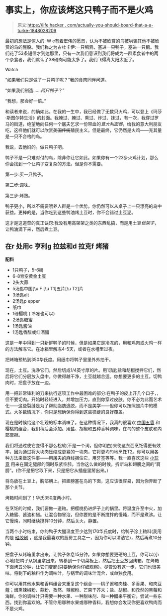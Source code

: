 # 事实上，你应该烤这只鸭子而不是火鸡

> 原文:[https://life hacker . com/actually-you-should-board-that-a-a-turke-1848028209](https://lifehacker.com/actually-you-should-roast-this-duck-instead-of-a-turke-1848028209)

最初的想法是惊人的: W e有着宏伟的愿景，认为不被欣赏的鸟被哄骗其他不被欣赏的鸟的屁股。我们称之为古杜卡伊:一只鹌鹑，塞进一只鸭子，塞进一只鹅。我们花了53条短信才到达那里，只有一次我们意识到我们将成为一群素食者中的两个杂食者，我们默认了38磅肉可能太多了。我们飞得离太阳太近了。

Watch

“如果我们只是做了一只鸭子呢？”我的食肉同伴问道。

“如果我们制造……*两只鸭子*？”

“我想，那会好一倍。”

和读者来说，的确如此。在我的一生中，我已经做了无数只火鸡，可以登上《玛莎·斯图尔特生活》的封面。我腌过、腌过、熏过、炸过、抹过，有一次，我穿过罗马的街道，绝望地向任何一个屠夫乞求一份带血的*意大利面卷*，给我的意大利朋友吃，这样他们就可以欣赏~~美国传统~~殖民主义。但是最终，它仍然是火鸡——充其量是一只不合格的鸟。

我说，去他妈的。做只鸭子吧。

鸭子不是一只难对付的鸟，除非你让它如此。如果你有一个23步火鸡计划，那么你会找到一个让鸭子变复杂的方法。但是你不需要。

第一步:买一只鸭子。

第二步:调味。

第三步:烤熟。

鸭子更小，所以不需要喂养人群是一个优势。你仍然可以从桌子上一只漂亮的鸟中获益。更棒的是，当你吃到这些鸭油烤土豆时，你不会错过土豆泥。

这才是这道菜的真正诀窍:我没有用高架架之类的东西乱搞，而是用土豆*做架子*，让鸭油滴下来，然后煮土豆。

## 在r 处用c 亨利g 拉兹和d 拉克f 烤猪

**配料**

*   1只鸭子，5-6磅
*   6-8育空黄金土豆
*   2头大蒜
*   5汤匙中国[\u F [\u T1]五片[\u T2]片
*   3汤匙alt
*   2汤匙p epper
*   纸巾
*   1磅樱桃 ( 冷冻也可以)
*   2汤匙糖蜜
*   1汤匙酱油
*   1汤匙香醋或红酒醋

这是一年中得到一只新鲜鸭子的时候，但是如果它是冷冻的，用和鸡肉或火鸡一样的方法解冻它。在冰箱里解冻4-5天，或者在水槽里过夜。

把烤箱预热到350华氏度。用纸巾将鸭子里里外外拍干。

现在，土豆。洗净它们，然后切成1/4英寸厚的片。用1汤匙盐和胡椒搅拌它们，然后将它们分层放入盘中。你做得越干净，土豆就越合适。你想要更多的土豆。切鸭肉时，把盘子放在一边。

用一把非常锋利的刀来执行这项工作中最困难的部分:在鸭子的皮上开几个口子，，但不要切肉。开始时轻轻进入，并增加压力，直到你穿过皮肤。你不必为此而艺术化——这些裂缝是为了帮助脂肪逃脱，而不是美学——但你可以按照照片中的模式。大多数情况下，你只是想确保你得到这些狭缝的良好覆盖。

现在是时候给这个壮观的标本调味了。在这种情况下，我真的很喜欢 [中国五香](https://lifehacker.com/use-five-spice-instead-of-pumpkin-spice-1829799894) 和樱桃的组合，我们稍后会添加。用盐、胡椒和五种香料调味，在鸟的整个皮肤和内部摩擦。

我们将通过使它变得不那么松软(不是一个词，但你明白)来使这东西烹饪得更有效率，因为通过将大块肉压缩成更紧的一块肉，它将更均匀地烹饪T2。你可以用各种方法来做这件事——用屠夫的麻线捆住它，用牙签等等。我一直喜欢这些 [小玩意](https://www.thebakerskitchen.net/Norpro-Stainless-Steel-Turkey-Lacer.aspx) 用来在固定腿部的同时系紧空腔。当你这么做的时候，折断鸟和翅膀之间的“肩膀”。(你不是把它取下来，只是把它从插座里掰出来。)

将鸟放在土豆上，胸部朝上。把翅膀塞在鸟的下面，这应该很容易，因为你弄断了那个关节。

烤箱时间到了！华氏350度两小时。

在烹饪的时候，我们要做一道釉。把樱桃扔进炉子上的锅里。将温度升至中火，加入糖蜜、酱油和醋。让混合物冒泡，但你要的是不断搅拌的慢炖，而不是煮沸。让它慢炖，同时继续搅拌10分钟，然后关火，静置。

当两个小时结束，你的鸭子大腿温度至少达到170华氏度时，给鸭子涂上釉料(我用的是 [硅胶刷](https://www.target.com/p/zulay-pastry-brush-set-of-4-assorted-heat-resistant-silicone-basting-brush-ideal-for-bbq-marinating-or-spreading-butter-oil/-/A-83874526#lnk=sametab) ，这是我最喜欢的厨房工具之一，因为你可以清洁它)，然后再煮10分钟。

把盘子从烤箱里拿出来，让鸭子休息15分钟。如果你想要更硬的土豆，你可以(小心地)把鸭子从锅里拿出来，转移到一个切菜板上，然后把土豆放回烤箱，在烤箱下面烤五分钟，让它们变脆(只要确保你仔细观察)。尽管没有这一步，它们也很美味。将剩下的釉料作为调味汁，与锅里的调味汁混合，或单独食用。

你可以用其他水果和香料组合来重复这个组合——桃子酱和肉桂、多香果、和肉豆蔻；烟熏辣椒粉、蒜粉、孜然、辣椒粉、芒果干芥末；盐、胡椒、和孜然的黑莓和海鲜。你的调味汁只需要一种水果、一种甜味剂、和一种醋来平衡它。尝试一些东西。找到你喜欢的。不管你用哪种水果或哪种香料，我想你会发现你更喜欢鸭肉而不是火鸡。